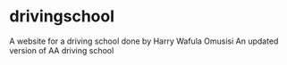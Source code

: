 # drivingschool
A website for a driving school done by Harry Wafula Omusisi 
An updated version of AA driving school

